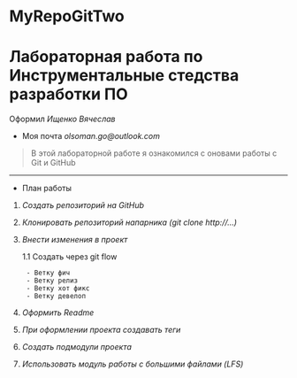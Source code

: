 # MyRepoGitTwo
# __Лабораторная работа по Инструментальные стедства  разработки ПО__
Оформил _Ищенко Вячеслав_
* Моя почта _olsoman.go@outlook.com_
>В этой лабораторной работе я ознакомился с оновами работы с Git и GitHub
***
* План работы
1. _Создать репозиторий на GitHub_
2. _Клонировать репозиторий напарника (git clone http://...)_
3. _Внести изменения в проект_

    1.1 Создать через git flow

        - Ветку фич
        - Ветку релиз
        - Ветку хот фикс
        - Ветку девелоп

4. _Оформить Readme_
5. _При оформлении проекта создавать теги_
6. _Создать подмодули проекта_
7. _Использовать модуль работы с большими файлами (LFS)_
